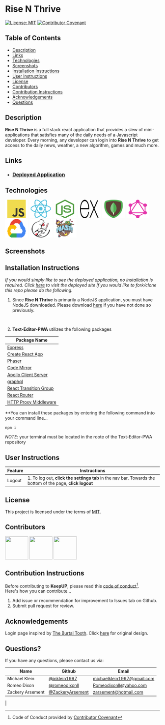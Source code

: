 # Rise N Thrive
[![License: MIT](https://img.shields.io/badge/License-MIT-yellow.svg)](https://opensource.org/licenses/MIT)
[![Contributor Covenant](https://img.shields.io/badge/Contributor%20Covenant-2.1-4baaaa.svg)](code_of_conduct.md)

## Table of Contents
- [Description](#Description)
- [Links](#Links)
- [Technologies](#Technologies)
- [Screenshots](#Screenshots)
- [Installation Instructions](#Installation-Instructions)
- [User Instructions](#User-Instructions)
- [License](#License)
- [Contributors](#Contributors)
- [Contribution Instructions](#Contribution-Instructions)
- [Acknowledgements](#Acknowledgements)
- [Questions](#Questions)

## Description

**Rise N Thrive** is a full stack react application that provides a slew of mini-applications that satisfies many of the daily needs of a Javascript developer.  Every morning, any developer can login into **Rise N Thrive** to get access to the daily news, weather, a new algorithm, games and much more.


## Links
 - ### [Deployed Application](https://rise-n-thrive-zja.herokuapp.com/)

## Technologies
![Javascript logo](/assets/images/javascript-logo.png)
![Javascript logo](/assets/images/react-logo.png)
![Javascript logo](/assets/images/nodejs-logo.png)
![Javascript logo](/assets/images/express-logo.png)
![Javascript logo](/assets/images/mongoDB-logo.png)
![Javascript logo](/assets/images/graphql-logo.png)
![Javascript logo](/assets/images/google-platform-logo.png)
![Javascript logo](/assets/images/code-mirror-logo.png)
![Phaser logo](/assets/images/phaser-logo.png)

## Screenshots

## Installation Instructions

*If you would simply like to see the deployed application, no installation is required.  Click [here]() to visit the deployed site If you would like to fork/clone this repo please do the following.*

1. Since **Rise N Thrive** is primarily a NodeJS application, you must have NodeJS downloaded. Please download [here](https://nodejs.org/en/download/) if you have not done so previously.

<br>

2. **Text-Editor-PWA** utilizes the following packages

| Package Name |
| ----- |
| [Express](https://www.npmjs.com/package/express) |
| [Create React App](https://reactjs.org/docs/create-a-new-react-app.html) |
| [Phaser](https://www.npmjs.com/package/phaser) |
| [Code Mirror](https://www.npmjs.com/package/codemirror) |
| [Apollo Client Server](https://www.npmjs.com/package/@apollo/client) |
| [graphql](https://www.npmjs.com/package/graphql) |
| [React Transition Group](https://www.npmjs.com/package/react-transition-group) |
| [React Router](https://www.npmjs.com/package/react-router) |
| [HTTP Proxy Middleware](https://www.npmjs.com/package/http-proxy-middleware) |


**You can install these packages by entering the following command into your command line...

```
npm i
```

*NOTE*: your terminal must be located in the roote of the Text-Editor-PWA repository

## User Instructions

| Feature | Instructions |
| ----------- | ----------- |
| Logout | 1. To log out, **click the settings tab** in the nav bar.  Towards the bottom of the page, **click logout** |



## License

This project is licensed under the terms of [MIT](https://opensource.org/licenses/MIT).

## Contributors

[<img src="https://avatars.githubusercontent.com/u/93157433?v=4" width="75" height="75">](https://github.com/inklein1997)
[<img src="https://avatars.githubusercontent.com/u/95494071?v=4" width="75" height="75">](https://github.com/romeodixonll)
[<img src="https://avatars.githubusercontent.com/u/79019222?v=4" width="75" height="75">](https://github.com/ZackeryArsement)


## Contribution Instructions

Before contributing to **KeepUP**, please read this [code of conduct](code_of_conduct.md)[^1].<br>
Here's how you can contribute...
1. Add issue or recommendation for improvement to Issues tab on Github.
2. Submit pull request for review.

## Acknowledgements

Login page inspired by [The Burtal Tooth](https://codepen.io/TheBrutalTooth). Click [here](https://codepen.io/TheBrutalTooth/pen/KWwgQo) for original design.

## Questions?

If you have any questions, please contact us via:

| Name | Github | Email |
| ----------- | ----------- | ----------- |
| Michael Klein | [@inklein1997](https://github.com/inklein1997) | michaelklein1997@gmail.com |
| Romeo Dixon | [@romeodixonll](https://github.com/romeodixonll) | Romeodixonll@yahoo.com|
| Zackery Arsement | [@ZackeryArsement](https://github.com/ZackeryArsement) | zarsement@hotmail.com
|


[^1]: Code of Conduct provided by [Contributor Covenant](https://www.contributor-covenant.org/)
